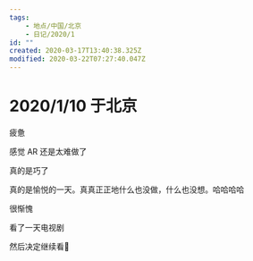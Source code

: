 ```yaml
---
tags:
    - 地点/中国/北京
    - 日记/2020/1
id: ""
created: 2020-03-17T13:40:38.325Z
modified: 2020-03-22T07:27:40.047Z
---
```


# 2020/1/10 于北京

<!-- @timer "date":"Fri Jan 10 2020 08:08:30 GMT+0800 (CST)" -->

疲惫

<!-- @timer "date":"Fri Jan 10 2020 10:28:26 GMT+0800 (CST)","duration":"about 2 hours" -->

感觉 AR 还是太难做了

<!-- @timer "date":"Fri Jan 10 2020 12:34:16 GMT+0800 (CST)","duration":"about 2 hours" -->

真的是巧了

<!-- @timer "date":"Fri Jan 10 2020 16:35:49 GMT+0800 (CST)","duration":"about 4 hours" -->

真的是愉悦的一天。真真正正地什么也没做，什么也没想。哈哈哈哈

<!-- @timer "date":"Fri Jan 10 2020 17:52:16 GMT+0800 (CST)","duration":"about 1 hour" -->

很惭愧

<!-- @timer "date":"Fri Jan 10 2020 20:04:35 GMT+0800 (CST)","duration":"about 2 hours" -->

看了一天电视剧

然后决定继续看:full_moon_with_face:
